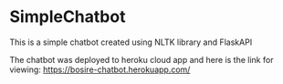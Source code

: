 # SimpleChatbot
This is a simple chatbot created using NLTK library and FlaskAPI

The chatbot was deployed to heroku cloud app and here is the link for viewing: https://bosire-chatbot.herokuapp.com/
